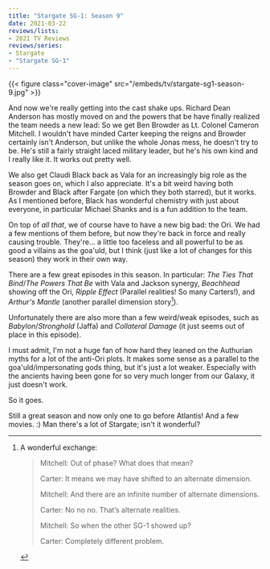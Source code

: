```yaml
---
title: "Stargate SG-1: Season 9"
date: 2021-03-22
reviews/lists:
- 2021 TV Reviews
reviews/series:
- Stargate
- "Stargate SG-1"
---
```

{{< figure class="cover-image" src="/embeds/tv/stargate-sg1-season-9.jpg" >}}

And now we're really getting into the cast shake ups. Richard Dean Anderson has mostly moved on and the powers that be have finally realized the team needs a new lead: So we get Ben Browder as Lt. Colonel Cameron Mitchell. I wouldn't have minded Carter keeping the reigns and Browder certainly isn't Anderson, but unlike the whole Jonas mess, he doesn't try to be. He's still a fairly straight laced military leader, but he's his own kind and I really like it. It works out pretty well.

We also get Claudi Black back as Vala for an increasingly big role as the season goes on, which I also appreciate. It's a bit weird having both Browder and Black after Fargate (on which they both starred), but it works. As I mentioned before, Black has wonderful chemistry with just about everyone, in particular Michael Shanks and is a fun addition to the team. 

On top of <i>all that</i>, we of course have to have a new big bad: the Ori. We had a few mentions of them before, but now they're back in force and really causing trouble. They're... a little too faceless and all powerful to be as good a villains as the goa'uld, but I think (just like a lot of changes for this season) they work in their own way. 

There are a few great episodes in this season. In particular: *The Ties That Bind*/*The Powers That Be* with Vala and Jackson synergy, *Beachhead* showing off the Ori, *Ripple Effect* (Parallel realities! So many Carters!), and *Arthur's Mantle* (another parallel dimension story[^parallel]). 

Unfortunately there are also more than a few weird/weak episodes, such as *Babylon*/*Stronghold* (Jaffa) and *Collateral Damage* (it just seems out of place in this episode). 

I must admit, I'm not a huge fan of how hard they leaned on the Authurian myths for a lot of the anti-Ori plots. It makes some sense as a parallel to the goa'uld/impersonating gods thing, but it's just a lot weaker. Especially with the ancients having been gone for so very much longer from our Galaxy, it just doesn't work. 

So it goes. 

Still a great season and now only one to go before Atlantis! And a few movies. :) Man there's a lot of Stargate; isn't it wonderful?

[^parallel]:
    A wonderful exchange:

    > Mitchell: Out of phase? What does that mean?
    > 
    > Carter: It means we may have shifted to an alternate dimension.
    >
    > Mitchell: And there are an infinite number of alternate dimensions.
    > 
    > Carter: No no no. That’s alternate realities.
    > 
    > Mitchell: So when the other SG-1 showed up?
    > 
    > Carter: Completely different problem.
